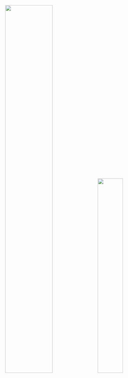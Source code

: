 <div class='container'>
<img style="height: auto; width: 55%;" class="img" src="https://github-readme-stats.vercel.app/api?username=PranavVyas20&show_icons=true&theme=blue-green" />
&nbsp;
&nbsp;
<img style="height: auto; width: 40%;" class="img" src="https://github-readme-stats.vercel.app/api/top-langs/?username=PranavVyas20&theme=blue-green&langs_count=8&layout=compact" /></div>
</div>
